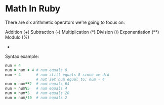 # Math In Ruby

There are six arithmetic operators we're going to focus on:

Addition (+)
Subtraction (-)
Multiplication (*)
Division (/)
Exponentiation (**)
Modulo (%)

-

Syntax example:

```ruby
num = 4
num = num + 4 # num equals 8
num - 4       # num still equals 8 since we did
			  # not set num equal to: num - 4
num = num**2  # num equals 64
num = num%5   # num equals 4
num = num*5   # num equals 20
num = num/10  # num equals 2
```
